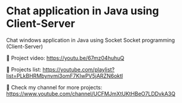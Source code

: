 # Chat application in Java using Client-Server

Chat windows application in Java using Socket Socket programming (Client-Server) 

📼 Project video: https://youtu.be/67mz04huhuQ

🔗 Projects list: https://youtube.com/playlist?list=PLkBHRMbynvmi3omF7KIwPV5jARZN6oktl

🔗 Check my channel for more projects: https://www.youtube.com/channel/UCFMJmXtUKtHBeO7LDDvkA3Q
